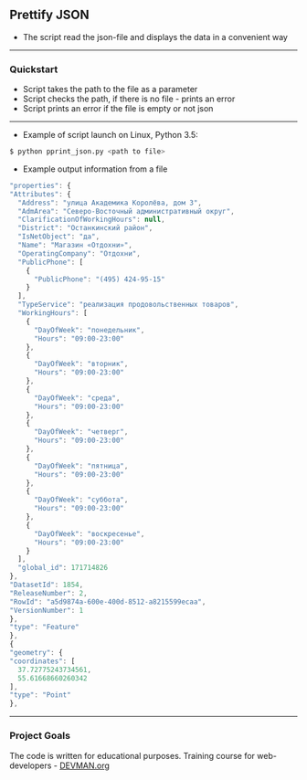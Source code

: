## Prettify JSON

+ The script read the json-file and displays the data in a convenient way
---
### Quickstart

+ Script takes the path to the file as a parameter
+ Script checks the path, if there is no file - prints an error
+ Script prints an error if the file is empty or not json
---


+ Example of script launch on Linux, Python 3.5:

```bash
$ python pprint_json.py <path to file>

```
+ Example output information from a file

```javascript
"properties": {
"Attributes": {
  "Address": "улица Академика Королёва, дом 3",
  "AdmArea": "Северо-Восточный административный округ",
  "ClarificationOfWorkingHours": null,
  "District": "Останкинский район",
  "IsNetObject": "да",
  "Name": "Магазин «Отдохни»",
  "OperatingCompany": "Отдохни",
  "PublicPhone": [
    {
      "PublicPhone": "(495) 424-95-15"
    }
  ],
  "TypeService": "реализация продовольственных товаров",
  "WorkingHours": [
    {
      "DayOfWeek": "понедельник",
      "Hours": "09:00-23:00"
    },
    {
      "DayOfWeek": "вторник",
      "Hours": "09:00-23:00"
    },
    {
      "DayOfWeek": "среда",
      "Hours": "09:00-23:00"
    },
    {
      "DayOfWeek": "четверг",
      "Hours": "09:00-23:00"
    },
    {
      "DayOfWeek": "пятница",
      "Hours": "09:00-23:00"
    },
    {
      "DayOfWeek": "суббота",
      "Hours": "09:00-23:00"
    },
    {
      "DayOfWeek": "воскресенье",
      "Hours": "09:00-23:00"
    }
  ],
  "global_id": 171714826
},
"DatasetId": 1854,
"ReleaseNumber": 2,
"RowId": "a5d9874a-600e-400d-8512-a8215599ecaa",
"VersionNumber": 1
},
"type": "Feature"
},
{
"geometry": {
"coordinates": [
  37.72775243734561,
  55.61668660260342
],
"type": "Point"
},

```

---
### Project Goals

The code is written for educational purposes. Training course for web-developers - [DEVMAN.org](https://devman.org)
